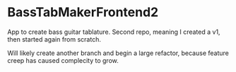 # BassTabMakerFrontend2

App to create bass guitar tablature. Second repo, meaning I created a v1, then started again from scratch.

Will likely create another branch and begin a large refactor, because feature creep has caused complecity to grow.



